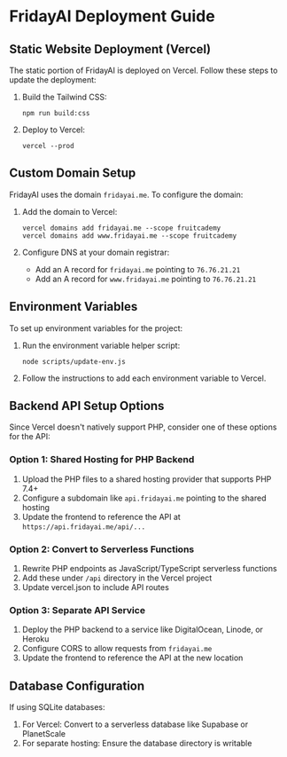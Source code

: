 # FridayAI Deployment Guide

## Static Website Deployment (Vercel)

The static portion of FridayAI is deployed on Vercel. Follow these steps to update the deployment:

1. Build the Tailwind CSS:
   ```
   npm run build:css
   ```

2. Deploy to Vercel:
   ```
   vercel --prod
   ```

## Custom Domain Setup

FridayAI uses the domain `fridayai.me`. To configure the domain:

1. Add the domain to Vercel:
   ```
   vercel domains add fridayai.me --scope fruitcademy
   vercel domains add www.fridayai.me --scope fruitcademy
   ```

2. Configure DNS at your domain registrar:
   - Add an A record for `fridayai.me` pointing to `76.76.21.21`
   - Add an A record for `www.fridayai.me` pointing to `76.76.21.21`

## Environment Variables

To set up environment variables for the project:

1. Run the environment variable helper script:
   ```
   node scripts/update-env.js
   ```

2. Follow the instructions to add each environment variable to Vercel.

## Backend API Setup Options

Since Vercel doesn't natively support PHP, consider one of these options for the API:

### Option 1: Shared Hosting for PHP Backend
1. Upload the PHP files to a shared hosting provider that supports PHP 7.4+
2. Configure a subdomain like `api.fridayai.me` pointing to the shared hosting
3. Update the frontend to reference the API at `https://api.fridayai.me/api/...`

### Option 2: Convert to Serverless Functions
1. Rewrite PHP endpoints as JavaScript/TypeScript serverless functions
2. Add these under `/api` directory in the Vercel project
3. Update vercel.json to include API routes

### Option 3: Separate API Service
1. Deploy the PHP backend to a service like DigitalOcean, Linode, or Heroku
2. Configure CORS to allow requests from `fridayai.me`
3. Update the frontend to reference the API at the new location

## Database Configuration

If using SQLite databases:
1. For Vercel: Convert to a serverless database like Supabase or PlanetScale
2. For separate hosting: Ensure the database directory is writable 